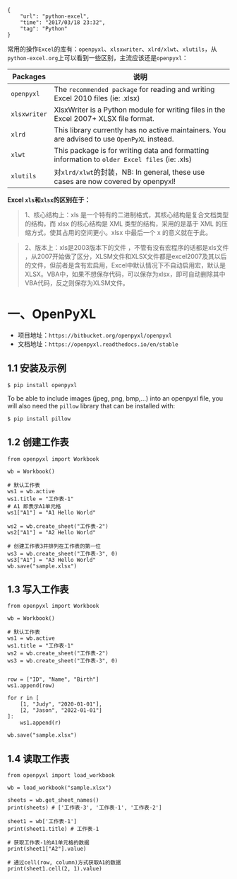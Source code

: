 ```
{
    "url": "python-excel",
    "time": "2017/03/18 23:32",
    "tag": "Python"
}
```

常用的操作`Excel`的库有：`openpyxl`、`xlsxwriter`、`xlrd/xlwt`、`xlutils`，从`python-excel.org`上可以看到一些区别，主流应该还是`openpyxl`：


Packages|说明
---|---
`openpyxl`|The `recommended package` for reading and writing Excel 2010 files (ie: .xlsx)
`xlsxwriter`|XlsxWriter is a Python module for writing files in the Excel 2007+ XLSX file format.
`xlrd`|This library currently has no active maintainers. You are advised to use `OpenPyXL` instead. 
`xlwt`|This package is for writing data and formatting information to `older Excel files` (ie: .xls)
`xlutils`|对`xlrd/xlwt`的封装，NB: In general, these use cases are now covered by openpyxl!

**Excel `xls`和`xlsx`的区别在于：**

> 1、核心结构上：xls 是一个特有的二进制格式，其核心结构是复合文档类型的结构，而 xlsx 的核心结构是 XML 类型的结构，采用的是基于 XML 的压缩方式，使其占用的空间更小。xlsx 中最后一个 x 的意义就在于此。

> 2、版本上：xls是2003版本下的文件 ，不管有没有宏程序的话都是xls文件 ，从2007开始做了区分，XLSM文件和XLSX文件都是excel2007及其以后的文件，但前者是含有宏启用，Excel中默认情况下不自动启用宏，默认是XLSX。VBA中，如果不想保存代码，可以保存为xlsx，即可自动删除其中VBA代码，反之则保存为XLSM文件。

# 一、OpenPyXL

- 项目地址：`https://bitbucket.org/openpyxl/openpyxl`
- 文档地址：`https://openpyxl.readthedocs.io/en/stable`

## 1.1 安装及示例
```
$ pip install openpyxl
```

To be able to include images (jpeg, png, bmp,…) into an openpyxl file, you will also need the `pillow` library that can be installed with:

```
$ pip install pillow
```

## 1.2 创建工作表

```
from openpyxl import Workbook

wb = Workbook()

# 默认工作表
ws1 = wb.active
ws1.title = "工作表-1"
# A1 即表示A1单元格
ws1["A1"] = "A1 Hello World"

ws2 = wb.create_sheet("工作表-2")
ws2["A1"] = "A2 Hello World"

# 创建工作表3并排列在工作表的第一位
ws3 = wb.create_sheet("工作表-3", 0)
ws3["A1"] = "A3 Hello World"
wb.save("sample.xlsx")
```

## 1.3 写入工作表

```
from openpyxl import Workbook

wb = Workbook()

# 默认工作表
ws1 = wb.active
ws1.title = "工作表-1"
ws2 = wb.create_sheet("工作表-2")
ws3 = wb.create_sheet("工作表-3", 0)


row = ["ID", "Name", "Birth"]
ws1.append(row)

for r in [
    [1, "Judy", "2020-01-01"],
    [2, "Jason", "2022-01-01"]
]:
    ws1.append(r)

wb.save("sample.xlsx")
```

## 1.4 读取工作表

```
from openpyxl import load_workbook

wb = load_workbook("sample.xlsx")

sheets = wb.get_sheet_names()
print(sheets) # ['工作表-3', '工作表-1', '工作表-2']

sheet1 = wb['工作表-1']
print(sheet1.title) # 工作表-1

# 获取工作表-1的A1单元格的数据
print(sheet1["A2"].value)

# 通过cell(row, column)方式获取A1的数据
print(sheet1.cell(2, 1).value)
```